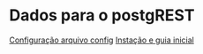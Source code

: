 # Dados para o postgREST

[Configuração arquivo config](https://postgrest.org/en/v7.0.0/configuration.html#db-uri)
[Instação e guia inicial](https://postgrest.org/en/v7.0.0/tutorials/tut0.html)